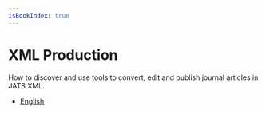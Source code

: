 ```yaml
---
isBookIndex: true
---
```

# XML Production

How to discover and use tools to convert, edit and publish journal articles in JATS XML.

* [English](en/)
